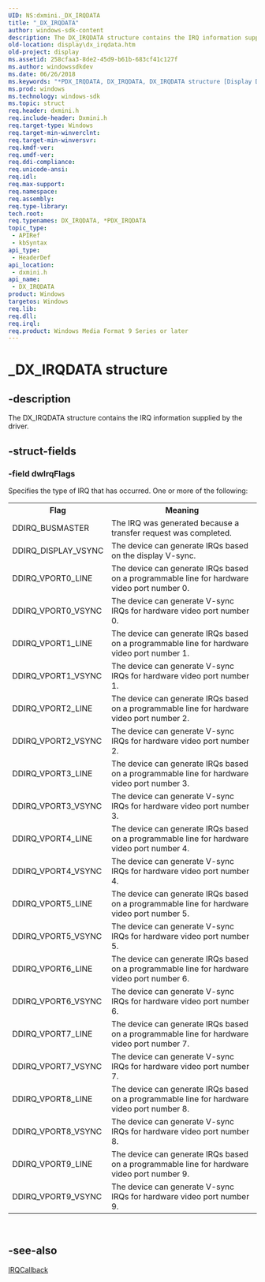 ```yaml
---
UID: NS:dxmini._DX_IRQDATA
title: "_DX_IRQDATA"
author: windows-sdk-content
description: The DX_IRQDATA structure contains the IRQ information supplied by the driver.
old-location: display\dx_irqdata.htm
old-project: display
ms.assetid: 258cfaa3-8de2-45d9-b61b-683cf41c127f
ms.author: windowssdkdev
ms.date: 06/26/2018
ms.keywords: "*PDX_IRQDATA, DX_IRQDATA, DX_IRQDATA structure [Display Devices], PDX_IRQDATA, PDX_IRQDATA structure pointer [Display Devices], _DX_IRQDATA, ddstrcts_abf413a4-709e-4458-930c-93f21c368892.xml, display.dx_irqdata, dxmini/DX_IRQDATA, dxmini/PDX_IRQDATA"
ms.prod: windows
ms.technology: windows-sdk
ms.topic: struct
req.header: dxmini.h
req.include-header: Dxmini.h
req.target-type: Windows
req.target-min-winverclnt: 
req.target-min-winversvr: 
req.kmdf-ver: 
req.umdf-ver: 
req.ddi-compliance: 
req.unicode-ansi: 
req.idl: 
req.max-support: 
req.namespace: 
req.assembly: 
req.type-library: 
tech.root: 
req.typenames: DX_IRQDATA, *PDX_IRQDATA
topic_type:
 - APIRef
 - kbSyntax
api_type:
 - HeaderDef
api_location:
 - dxmini.h
api_name:
 - DX_IRQDATA
product: Windows
targetos: Windows
req.lib: 
req.dll: 
req.irql: 
req.product: Windows Media Format 9 Series or later
---
```


# _DX_IRQDATA structure


## -description


The DX_IRQDATA structure contains the IRQ information supplied by the driver.


## -struct-fields




### -field dwIrqFlags

Specifies the type of IRQ that has occurred. One or more of the following:

<table>
<tr>
<th>Flag</th>
<th>Meaning</th>
</tr>
<tr>
<td>
DDIRQ_BUSMASTER

</td>
<td>
The IRQ was generated because a transfer request was completed.

</td>
</tr>
<tr>
<td>
DDIRQ_DISPLAY_VSYNC

</td>
<td>
The device can generate IRQs based on the display V-sync.

</td>
</tr>
<tr>
<td>
DDIRQ_VPORT0_LINE

</td>
<td>
The device can generate IRQs based on a programmable line for hardware video port number 0.

</td>
</tr>
<tr>
<td>
DDIRQ_VPORT0_VSYNC

</td>
<td>
The device can generate V-sync IRQs for hardware video port number 0.

</td>
</tr>
<tr>
<td>
DDIRQ_VPORT1_LINE

</td>
<td>
The device can generate IRQs based on a programmable line for hardware video port number 1.

</td>
</tr>
<tr>
<td>
DDIRQ_VPORT1_VSYNC

</td>
<td>
The device can generate V-sync IRQs for hardware video port number 1.

</td>
</tr>
<tr>
<td>
DDIRQ_VPORT2_LINE

</td>
<td>
The device can generate IRQs based on a programmable line for hardware video port number 2.

</td>
</tr>
<tr>
<td>
DDIRQ_VPORT2_VSYNC

</td>
<td>
The device can generate V-sync IRQs for hardware video port number 2.

</td>
</tr>
<tr>
<td>
DDIRQ_VPORT3_LINE

</td>
<td>
The device can generate IRQs based on a programmable line for hardware video port number 3.

</td>
</tr>
<tr>
<td>
DDIRQ_VPORT3_VSYNC

</td>
<td>
The device can generate V-sync IRQs for hardware video port number 3.

</td>
</tr>
<tr>
<td>
DDIRQ_VPORT4_LINE

</td>
<td>
The device can generate IRQs based on a programmable line for hardware video port number 4.

</td>
</tr>
<tr>
<td>
DDIRQ_VPORT4_VSYNC

</td>
<td>
The device can generate V-sync IRQs for hardware video port number 4.

</td>
</tr>
<tr>
<td>
DDIRQ_VPORT5_LINE

</td>
<td>
The device can generate IRQs based on a programmable line for hardware video port number 5.

</td>
</tr>
<tr>
<td>
DDIRQ_VPORT5_VSYNC

</td>
<td>
The device can generate V-sync IRQs for hardware video port number 5.

</td>
</tr>
<tr>
<td>
DDIRQ_VPORT6_LINE

</td>
<td>
The device can generate IRQs based on a programmable line for hardware video port number 6.

</td>
</tr>
<tr>
<td>
DDIRQ_VPORT6_VSYNC

</td>
<td>
The device can generate V-sync IRQs for hardware video port number 6.

</td>
</tr>
<tr>
<td>
DDIRQ_VPORT7_LINE

</td>
<td>
The device can generate IRQs based on a programmable line for hardware video port number 7.

</td>
</tr>
<tr>
<td>
DDIRQ_VPORT7_VSYNC

</td>
<td>
The device can generate V-sync IRQs for hardware video port number 7.

</td>
</tr>
<tr>
<td>
DDIRQ_VPORT8_LINE

</td>
<td>
The device can generate IRQs based on a programmable line for hardware video port number 8.

</td>
</tr>
<tr>
<td>
DDIRQ_VPORT8_VSYNC

</td>
<td>
The device can generate V-sync IRQs for hardware video port number 8.

</td>
</tr>
<tr>
<td>
DDIRQ_VPORT9_LINE

</td>
<td>
The device can generate IRQs based on a programmable line for hardware video port number 9.

</td>
</tr>
<tr>
<td>
DDIRQ_VPORT9_VSYNC

</td>
<td>
The device can generate V-sync IRQs for hardware video port number 9.

</td>
</tr>
</table>
 


## -see-also




<a href="https://msdn.microsoft.com/c4e47fb2-0d41-4efe-8f84-41e279ac8bbb">IRQCallback</a>
 

 

